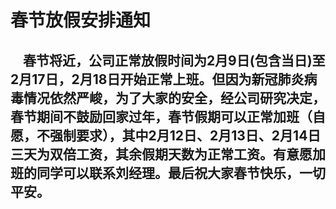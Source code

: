# 春节放假安排通知
## &nbsp;&nbsp;&nbsp;&nbsp;春节将近，公司正常放假时间为2月9日(包含当日)至2月17日，2月18日开始正常上班。但因为新冠肺炎病毒情况依然严峻，为了大家的安全，经公司研究决定，春节期间不鼓励回家过年，春节假期可以正常加班（自愿，不强制要求），其中2月12日、2月13日、2月14日三天为双倍工资，其余假期天数为正常工资。有意愿加班的同学可以联系刘经理。最后祝大家春节快乐，一切平安。
